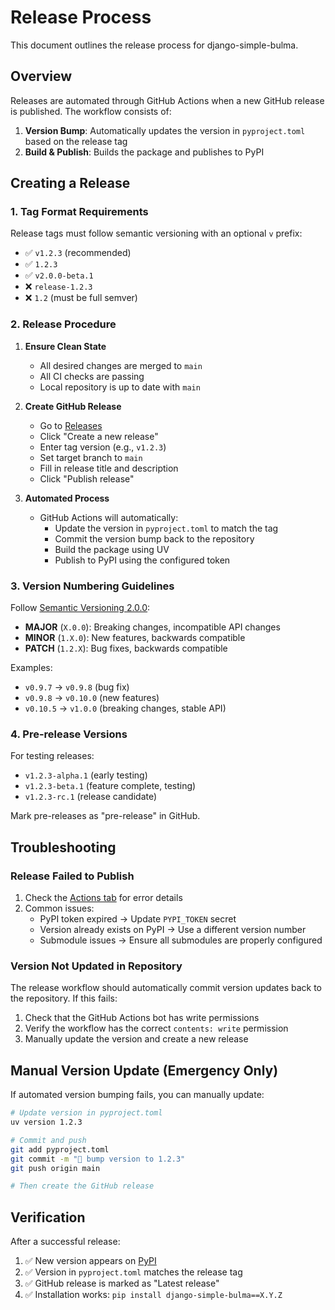 # Release Process

This document outlines the release process for django-simple-bulma.

## Overview

Releases are automated through GitHub Actions when a new GitHub release is published. The workflow consists of:

1. **Version Bump**: Automatically updates the version in `pyproject.toml` based on the release tag
2. **Build & Publish**: Builds the package and publishes to PyPI

## Creating a Release

### 1. Tag Format Requirements

Release tags must follow semantic versioning with an optional `v` prefix:

- ✅ `v1.2.3` (recommended)
- ✅ `1.2.3` 
- ✅ `v2.0.0-beta.1`
- ❌ `release-1.2.3`
- ❌ `1.2` (must be full semver)

### 2. Release Procedure

1. **Ensure Clean State**
   - All desired changes are merged to `main`
   - All CI checks are passing
   - Local repository is up to date with `main`

2. **Create GitHub Release**
   - Go to [Releases](https://github.com/lemonsaurus/django-simple-bulma/releases)
   - Click "Create a new release"
   - Enter tag version (e.g., `v1.2.3`)
   - Set target branch to `main`
   - Fill in release title and description
   - Click "Publish release"

3. **Automated Process**
   - GitHub Actions will automatically:
     - Update the version in `pyproject.toml` to match the tag
     - Commit the version bump back to the repository
     - Build the package using UV
     - Publish to PyPI using the configured token

### 3. Version Numbering Guidelines

Follow [Semantic Versioning 2.0.0](https://semver.org/):

- **MAJOR** (`X.0.0`): Breaking changes, incompatible API changes
- **MINOR** (`1.X.0`): New features, backwards compatible
- **PATCH** (`1.2.X`): Bug fixes, backwards compatible

Examples:
- `v0.9.7` → `v0.9.8` (bug fix)
- `v0.9.8` → `v0.10.0` (new features)  
- `v0.10.5` → `v1.0.0` (breaking changes, stable API)

### 4. Pre-release Versions

For testing releases:
- `v1.2.3-alpha.1` (early testing)
- `v1.2.3-beta.1` (feature complete, testing)
- `v1.2.3-rc.1` (release candidate)

Mark pre-releases as "pre-release" in GitHub.

## Troubleshooting

### Release Failed to Publish

1. Check the [Actions tab](https://github.com/lemonsaurus/django-simple-bulma/actions) for error details
2. Common issues:
   - PyPI token expired → Update `PYPI_TOKEN` secret
   - Version already exists on PyPI → Use a different version number
   - Submodule issues → Ensure all submodules are properly configured

### Version Not Updated in Repository

The release workflow should automatically commit version updates back to the repository. If this fails:

1. Check that the GitHub Actions bot has write permissions
2. Verify the workflow has the correct `contents: write` permission
3. Manually update the version and create a new release

## Manual Version Update (Emergency Only)

If automated version bumping fails, you can manually update:

```bash
# Update version in pyproject.toml
uv version 1.2.3

# Commit and push
git add pyproject.toml
git commit -m "🔖 bump version to 1.2.3"
git push origin main

# Then create the GitHub release
```

## Verification

After a successful release:

1. ✅ New version appears on [PyPI](https://pypi.org/project/django-simple-bulma/)
2. ✅ Version in `pyproject.toml` matches the release tag
3. ✅ GitHub release is marked as "Latest release"
4. ✅ Installation works: `pip install django-simple-bulma==X.Y.Z`